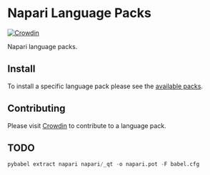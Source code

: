 # Napari Language Packs

[![Crowdin](https://badges.crowdin.net/napari/localized.svg)](https://crowdin.com/project/napari)

Napari language packs.

## Install

To install a specific language pack please see the [available packs](https://github.com/napari/napari-language-packs/tree/master/).

## Contributing

Please visit [Crowdin](https://crowdin.com/project/napari) to contribute to a language pack.

## TODO

```python
pybabel extract napari napari/_qt -o napari.pot -F babel.cfg
```
